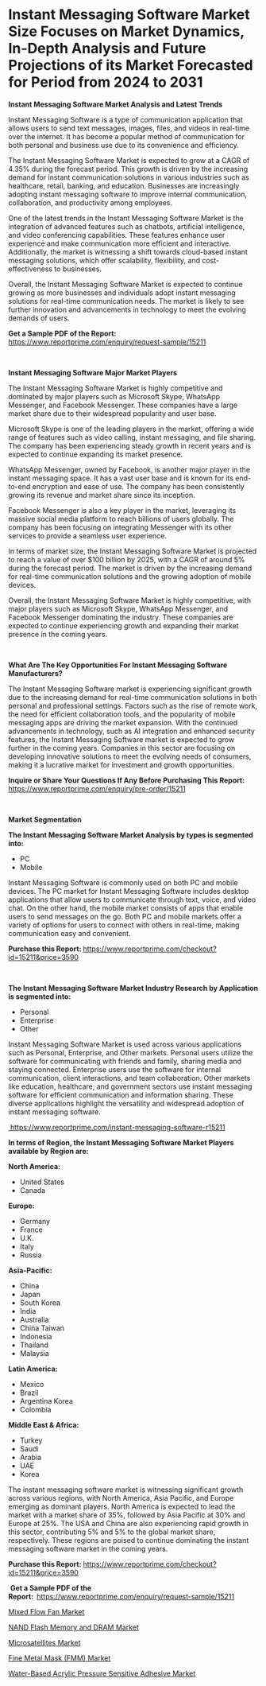 <p><h1>Instant Messaging Software Market Size Focuses on Market Dynamics, In-Depth Analysis and Future Projections of its Market Forecasted for Period from 2024 to 2031</h1></p><p><strong>Instant Messaging Software Market Analysis and Latest Trends</strong></p>
<p><p>Instant Messaging Software is a type of communication application that allows users to send text messages, images, files, and videos in real-time over the internet. It has become a popular method of communication for both personal and business use due to its convenience and efficiency.</p><p>The Instant Messaging Software Market is expected to grow at a CAGR of 4.35% during the forecast period. This growth is driven by the increasing demand for instant communication solutions in various industries such as healthcare, retail, banking, and education. Businesses are increasingly adopting instant messaging software to improve internal communication, collaboration, and productivity among employees.</p><p>One of the latest trends in the Instant Messaging Software Market is the integration of advanced features such as chatbots, artificial intelligence, and video conferencing capabilities. These features enhance user experience and make communication more efficient and interactive. Additionally, the market is witnessing a shift towards cloud-based instant messaging solutions, which offer scalability, flexibility, and cost-effectiveness to businesses.</p><p>Overall, the Instant Messaging Software Market is expected to continue growing as more businesses and individuals adopt instant messaging solutions for real-time communication needs. The market is likely to see further innovation and advancements in technology to meet the evolving demands of users.</p></p>
<p><strong>Get a Sample PDF of the Report:&nbsp;</strong> <a href="https://www.reportprime.com/enquiry/request-sample/15211">https://www.reportprime.com/enquiry/request-sample/15211</a></p>
<p>&nbsp;</p>
<p><strong>Instant Messaging Software Major Market Players</strong></p>
<p><p>The Instant Messaging Software Market is highly competitive and dominated by major players such as Microsoft Skype, WhatsApp Messenger, and Facebook Messenger. These companies have a large market share due to their widespread popularity and user base.</p><p>Microsoft Skype is one of the leading players in the market, offering a wide range of features such as video calling, instant messaging, and file sharing. The company has been experiencing steady growth in recent years and is expected to continue expanding its market presence.</p><p>WhatsApp Messenger, owned by Facebook, is another major player in the instant messaging space. It has a vast user base and is known for its end-to-end encryption and ease of use. The company has been consistently growing its revenue and market share since its inception.</p><p>Facebook Messenger is also a key player in the market, leveraging its massive social media platform to reach billions of users globally. The company has been focusing on integrating Messenger with its other services to provide a seamless user experience.</p><p>In terms of market size, the Instant Messaging Software Market is projected to reach a value of over $100 billion by 2025, with a CAGR of around 5% during the forecast period. The market is driven by the increasing demand for real-time communication solutions and the growing adoption of mobile devices.</p><p>Overall, the Instant Messaging Software Market is highly competitive, with major players such as Microsoft Skype, WhatsApp Messenger, and Facebook Messenger dominating the industry. These companies are expected to continue experiencing growth and expanding their market presence in the coming years.</p></p>
<p>&nbsp;</p>
<p><strong>What Are The Key Opportunities For Instant Messaging Software Manufacturers?</strong></p>
<p><p>The Instant Messaging Software market is experiencing significant growth due to the increasing demand for real-time communication solutions in both personal and professional settings. Factors such as the rise of remote work, the need for efficient collaboration tools, and the popularity of mobile messaging apps are driving the market expansion. With the continued advancements in technology, such as AI integration and enhanced security features, the Instant Messaging Software market is expected to grow further in the coming years. Companies in this sector are focusing on developing innovative solutions to meet the evolving needs of consumers, making it a lucrative market for investment and growth opportunities.</p></p>
<p><strong>Inquire or Share Your Questions If Any Before Purchasing This Report:</strong> <a href="https://www.reportprime.com/enquiry/pre-order/15211">https://www.reportprime.com/enquiry/pre-order/15211</a></p>
<p>&nbsp;</p>
<p><strong>Market Segmentation</strong></p>
<p><strong>The Instant Messaging Software Market Analysis by types is segmented into:</strong></p>
<p><ul><li>PC</li><li>Mobile</li></ul></p>
<p><p>Instant Messaging Software is commonly used on both PC and mobile devices. The PC market for Instant Messaging Software includes desktop applications that allow users to communicate through text, voice, and video chat. On the other hand, the mobile market consists of apps that enable users to send messages on the go. Both PC and mobile markets offer a variety of options for users to connect with others in real-time, making communication easy and convenient.</p></p>
<p><strong>Purchase this Report:&nbsp;</strong><a href="https://www.reportprime.com/checkout?id=15211&price=3590">https://www.reportprime.com/checkout?id=15211&price=3590</a></p>
<p>&nbsp;</p>
<p><strong>The Instant Messaging Software Market Industry Research by Application is segmented into:</strong></p>
<p><ul><li>Personal</li><li>Enterprise</li><li>Other</li></ul></p>
<p><p>Instant Messaging Software Market is used across various applications such as Personal, Enterprise, and Other markets. Personal users utilize the software for communicating with friends and family, sharing media and staying connected. Enterprise users use the software for internal communication, client interactions, and team collaboration. Other markets like education, healthcare, and government sectors use instant messaging software for efficient communication and information sharing. These diverse applications highlight the versatility and widespread adoption of instant messaging software.</p></p>
<p><a href="https://www.reportprime.com/instant-messaging-software-r15211">&nbsp;https://www.reportprime.com/instant-messaging-software-r15211</a></p>
<p><strong>In terms of Region, the Instant Messaging Software Market Players available by Region are:</strong></p>
<p>
    <p> <strong> North America: </strong>
        <ul>
            <li>United States</li>
            <li>Canada</li>
        </ul>
        </p> 
    <p> <strong> Europe: </strong>
        <ul>
            <li>Germany</li>
            <li>France</li>
            <li>U.K.</li>
            <li>Italy</li>
            <li>Russia</li>
        </ul>
        </p> 
    <p> <strong> Asia-Pacific: </strong>
        <ul>
            <li>China</li>
            <li>Japan</li>
            <li>South Korea</li>
            <li>India</li>
            <li>Australia</li>
            <li>China Taiwan</li>
            <li>Indonesia</li>
            <li>Thailand</li>
            <li>Malaysia</li>
        </ul>
        </p> 
    <p> <strong> Latin America: </strong>
        <ul>
            <li>Mexico</li>
            <li>Brazil</li>
            <li>Argentina Korea</li>
            <li>Colombia</li>
        </ul>
        </p> 
    <p> <strong> Middle East & Africa: </strong>
        <ul>
            <li>Turkey</li>
            <li>Saudi</li>
            <li>Arabia</li>
            <li>UAE</li>
            <li>Korea</li>
        </ul>
    </p>
    </p>
<p><p>The instant messaging software market is witnessing significant growth across various regions, with North America, Asia Pacific, and Europe emerging as dominant players. North America is expected to lead the market with a market share of 35%, followed by Asia Pacific at 30% and Europe at 25%. The USA and China are also experiencing rapid growth in this sector, contributing 5% and 5% to the global market share, respectively. These regions are poised to continue dominating the instant messaging software market in the coming years.</p></p>
<p><strong>Purchase this Report: </strong><a href="https://www.reportprime.com/checkout?id=15211&price=3590">https://www.reportprime.com/checkout?id=15211&price=3590</a></p>
<p>&nbsp;<strong>Get a Sample PDF of the Report:&nbsp;&nbsp;</strong><a href="https://www.reportprime.com/enquiry/request-sample/15211">https://www.reportprime.com/enquiry/request-sample/15211</a></p>
<p><strong></strong></p>
<p><p><a href="https://view.publitas.com/reportprime-1/mixed-flow-fan-market-analysis-and-sze-forecasted-for-period-from-2024-to-2031/">Mixed Flow Fan Market</a></p><p><a href="https://glittery-fuchsia-86a.notion.site/Decoding-NAND-Flash-Memory-and-DRAM-Market-Metrics-Market-Share-Trends-and-Growth-Patterns-ec4d306a19584d838ad6a012c4b3f94f">NAND Flash Memory and DRAM Market</a></p><p><a href="https://view.publitas.com/reportprime-1/microsatellites-market-research-report-its-history-and-forecast-2024-to-2031/">Microsatellites Market</a></p><p><a href="https://acidic-farm-354.notion.site/Fine-Metal-Mask-FMM-Market-Insight-Market-Trends-Growth-Forecasted-from-2024-TO-2031-ec1890c6b1e4447e9f679f820e54f3e7">Fine Metal Mask (FMM) Market</a></p><p><a href="https://www.linkedin.com/pulse/water-based-acrylic-pressure-sensitive-adhesive-market-size-ywwqe?trackingId=XMXmaeNgMpRPQyiiDfzrCA%3D%3D">Water-Based Acrylic Pressure Sensitive Adhesive Market</a></p></p>
